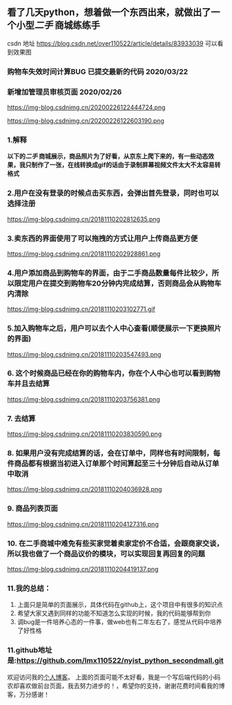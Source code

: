 ## 看了几天python，想着做一个东西出来，就做出了一个小型*二手* 商城练练手
csdn 地址 https://blog.csdn.net/over110522/article/details/83933039 可以看到效果图

### 购物车失效时间计算BUG 已提交最新的代码 2020/03/22
### 新增加管理员审核页面 2020/02/26

https://img-blog.csdnimg.cn/20200226122444724.png

https://img-blog.csdnimg.cn/20200226122603190.png
### 1.解释 
**以下的*二手* 商城展示，商品照片为了好看，从京东上爬下来的，有一些动态效果，我只制作了一张，在线转换成gif的话由于录制屏幕视频文件太大不太容易转格式**

### 2.用户在没有登录的时候点击买东西，会弹出首先登录，同时也可以选择注册
https://img-blog.csdnimg.cn/20181110202812635.png
### 3.卖东西的界面使用了可以拖拽的方式让用户上传商品更方便
https://img-blog.csdnimg.cn/20181110202928861.png
### 4.用户添加商品到购物车的界面，由于二手商品数量每件比较少，所以限定用户在提交到购物车20分钟内完成结算，否则商品会从购物车内清除
https://img-blog.csdnimg.cn/20181110203102771.gif
### 5.加入购物车之后，用户可以去个人中心查看(顺便展示一下更换照片的界面)
https://img-blog.csdnimg.cn/20181110203547493.png
### 6. 这个时候商品已经在你的购物车内，你在个人中心也可以看到购物车并且去结算

https://img-blog.csdnimg.cn/20181110203756381.png
### 7. 去结算
https://img-blog.csdnimg.cn/20181110203830590.png
### 8. 如果用户没有完成结算的话，会在订单中，同样也有时间限制，每件商品都有根据当初进入订单那个时间算起至三十分钟后自动从订单中取消
https://img-blog.csdnimg.cn/20181110204036928.png
### 9. 商品列表页面
https://img-blog.csdnimg.cn/20181110204127316.png
### 10. 在二手商城中难免有些买家觉着卖家定价不合适，会跟商家交谈，所以我也做了一个商品议价的模块，可以实现回复再回复的问题
https://img-blog.csdnimg.cn/20181110204419137.png
### 11.我的总结：

 1. 上面只是简单的页面展示，具体代码在github上，这个项目中有很多的知识点
 2. 希望大家又遇到同样的功能不知道怎么实现的时候，我的代码能够帮到你
 3. 调bug是一件培养心态的一件事，做web也有二年左右了，感觉从代码中培养了好性格

### 11.github地址是:https://github.com/lmx110522/nyist_python_secondmall.git
欢迎访问我的[个人博客](https://www.limaozhan.cn)。
上面的页面可能不太好看，我是一个写后端代码的小码农却喜欢做前台页面，我去努力进步的！，希望你的支持，谢谢花费时间看我的博客，万分感谢！
